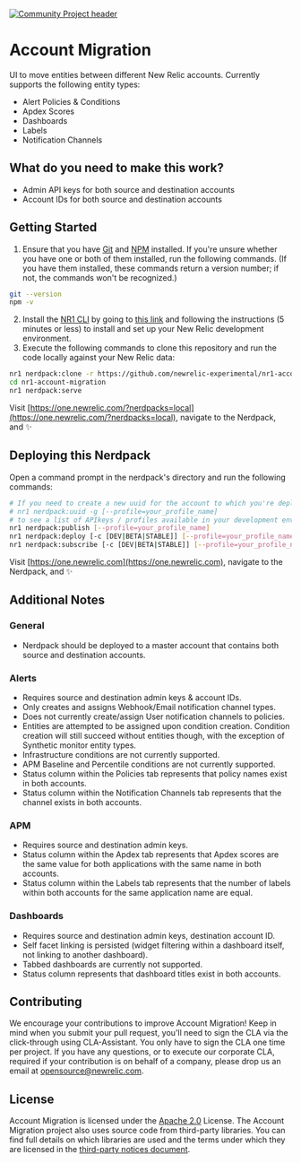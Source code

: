 [![Community Project header](https://github.com/newrelic/opensource-website/raw/master/src/images/categories/Experimental.png)](https://opensource.newrelic.com/oss-category/#experimental)

# Account Migration

UI to move entities between different New Relic accounts. Currently supports the following entity types:

* Alert Policies & Conditions
* Apdex Scores
* Dashboards
* Labels
* Notification Channels

## What do you need to make this work?

* Admin API keys for both source and destination accounts
* Account IDs for both source and destination accounts

## Getting Started

1. Ensure that you have [Git](https://git-scm.com/book/en/v2/Getting-Started-Installing-Git) and [NPM](https://www.npmjs.com/get-npm) installed. If you're unsure whether you have one or both of them installed, run the following commands. (If you have them installed, these commands return a version number; if not, the commands won't be recognized.)
```bash
git --version
npm -v
```
2. Install the [NR1 CLI](https://one.newrelic.com/launcher/developer-center.launcher) by going to [this link](https://one.newrelic.com/launcher/developer-center.launcher) and following the instructions (5 minutes or less) to install and set up your New Relic development environment.
3. Execute the following commands to clone this repository and run the code locally against your New Relic data:

```bash
nr1 nerdpack:clone -r https://github.com/newrelic-experimental/nr1-account-migration.git
cd nr1-account-migration
nr1 nerdpack:serve
```

Visit [https://one.newrelic.com/?nerdpacks=local](https://one.newrelic.com/?nerdpacks=local), navigate to the Nerdpack, and :sparkles:

## Deploying this Nerdpack
Open a command prompt in the nerdpack's directory and run the following commands:

```bash
# If you need to create a new uuid for the account to which you're deploying this Nerdpack, use the following
# nr1 nerdpack:uuid -g [--profile=your_profile_name]
# to see a list of APIkeys / profiles available in your development environment, run nr1 credentials:list
nr1 nerdpack:publish [--profile=your_profile_name]
nr1 nerdpack:deploy [-c [DEV|BETA|STABLE]] [--profile=your_profile_name]
nr1 nerdpack:subscribe [-c [DEV|BETA|STABLE]] [--profile=your_profile_name]
```

Visit [https://one.newrelic.com](https://one.newrelic.com), navigate to the Nerdpack, and :sparkles:

## Additional Notes
### General
* Nerdpack should be deployed to a master account that contains both source and destination accounts.

### Alerts
* Requires source and destination admin keys & account IDs.
* Only creates and assigns Webhook/Email notification channel types.
* Does not currently create/assign User notification channels to policies.
* Entities are attempted to be assigned upon condition creation. Condition creation will still succeed without entities though, with the exception of Synthetic monitor entity types.
* Infrastructure conditions are not currently supported.
* APM Baseline and Percentile conditions are not currently supported.
* Status column within the Policies tab represents that policy names exist in both accounts.
* Status column within the Notification Channels tab represents that the channel exists in both accounts.

### APM
* Requires source and destination admin keys.
* Status column within the Apdex tab represents that Apdex scores are the same value for both applications with the same name in both accounts.
* Status column within the Labels tab represents that the number of labels within both accounts for the same application name are equal.

### Dashboards
* Requires source and destination admin keys, destination account ID.
* Self facet linking is persisted (widget filtering within a dashboard itself, not linking to another dashboard).
* Tabbed dashboards are currently not supported.
* Status column represents that dashboard titles exist in both accounts.


## Contributing
We encourage your contributions to improve Account Migration! Keep in mind when you submit your pull request, you'll need to sign the CLA via the click-through using CLA-Assistant. You only have to sign the CLA one time per project.
If you have any questions, or to execute our corporate CLA, required if your contribution is on behalf of a company,  please drop us an email at opensource@newrelic.com.

## License
Account Migration is licensed under the [Apache 2.0](http://apache.org/licenses/LICENSE-2.0.txt) License.
The Account Migration project also uses source code from third-party libraries. You can find full details on which libraries are used and the terms under which they are licensed in the [third-party notices document](https://github.com/newrelic-experimental/nr1-account-migration/blob/main/THIRD_PARTY_NOTICES.md).
